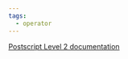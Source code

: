 ```yaml
---
tags:
  - operator
---
```

[Postscript Level 2 documentation](https://hepunx.rl.ac.uk/~adye/psdocs/ref/PSL2b.html#bitshift)